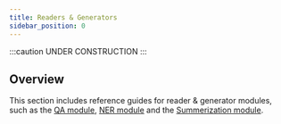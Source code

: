 ```yaml
---
title: Readers & Generators
sidebar_position: 0
---
```


<!-- TODO: Remove explanatory header once layout review complete -->
:::caution UNDER CONSTRUCTION
:::

## Overview

This section includes reference guides for reader & generator modules, such as the [QA module](./qna-transformers.md), [NER module](./ner-transformers.md) and the [Summerization module](./sum-transformers.md). 
